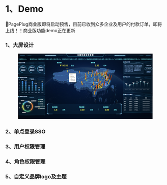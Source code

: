 # 1、Demo

📣PagePlug商业版即将启动预售，目前已收到众多企业及用户的付款订单，即将上线！！商业版功能demo正在更新



### 1、大屏设计

<figure><img src="../.gitbook/assets/image (18) (1) (1).png" alt=""><figcaption></figcaption></figure>

### 2、单点登录SSO









### 3、用户权限管理











### 4、角色权限管理

&#x20; &#x20;







### 5、自定义品牌logo及主题

&#x20;&#x20;







